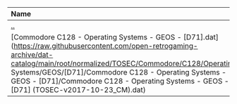 |Name|Size|
|:---|---:|
|[..](../index.html)|DIR|
|[Commodore C128 - Operating Systems - GEOS - [D71].dat](https://raw.githubusercontent.com/open-retrogaming-archive/dat-catalog/main/root/normalized/TOSEC/Commodore/C128/Operating Systems/GEOS/[D71]/Commodore C128 - Operating Systems - GEOS - [D71]/Commodore C128 - Operating Systems - GEOS - [D71] (TOSEC-v2017-10-23_CM).dat)|866|
